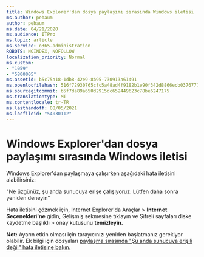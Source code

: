 ```yaml
---
title: Windows Explorer'dan dosya paylaşımı sırasında Windows iletisi
ms.author: pebaum
author: pebaum
ms.date: 04/21/2020
ms.audience: ITPro
ms.topic: article
ms.service: o365-administration
ROBOTS: NOINDEX, NOFOLLOW
localization_priority: Normal
ms.custom:
- "1059"
- "5800005"
ms.assetid: b5c75a18-1db8-42e9-8b95-730913a61491
ms.openlocfilehash: 516f72930765cfc5a48ad4f9182b1e90f342d8866ecb03767772f47676911d2e
ms.sourcegitcommit: b5f7da89a650d2915dc652449623c78be6247175
ms.translationtype: MT
ms.contentlocale: tr-TR
ms.lasthandoff: 08/05/2021
ms.locfileid: "54030112"
---
```

# <a name="error-message-when-sharing-files-from-windows-explorer"></a>Windows Explorer'dan dosya paylaşımı sırasında Windows iletisi

Windows Explorer'dan paylaşmaya çalışırken aşağıdaki hata iletisini alabilirsiniz:
  
"Ne üzgünüz, şu anda sunucuya erişe çalışıyoruz. Lütfen daha sonra yeniden deneyin"
  
Hata iletisini çözmek için, Internet  Explorer'da Araçlar \> **Internet Seçenekleri'ne** gidin, Gelişmiş sekmesine tıklayın ve Şifreli sayfaları diske kaydetme başlıklı \> onay kutusunu  **temizleyin.**
  
 **Not:** Ayarın etkin olması için tarayıcınızı yeniden başlatmanız gerekiyor olabilir. Ek bilgi için dosyaları [paylaşma sırasında "Şu anda sunucuya erişili değil" hata iletisine bakın.](https://go.microsoft.com/fwlink/?linkid=2022914)
  